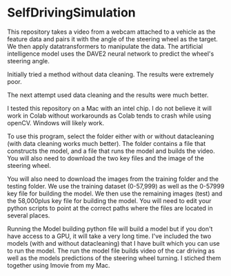 # SelfDrivingSimulation
This repository takes a video from a webcam attached to a vehicle as the feature data and pairs it with the angle of the steering wheel as the target.  We then apply datatransformers to manipulate the data.  The artificial intelligence model uses the DAVE2 neural network to predict the wheel's steering angle.

Initially tried a method without data cleaning.  The results were extremely poor.

The next attempt used data cleaning and the results were much better. 

I tested this repository on a Mac with an intel chip.  I do not believe it will work in Colab without workarounds as Colab tends to crash while using openCV.  Windows will likely work.

To use this program, select the folder either with or without datacleaning (with data cleaning works much better).  The folder contains a file that constructs the model, and a file that runs the model and builds the video. You will also need to download the two key files and the image of the steering wheel.  

You will also need to download the images from the training folder and the testing folder.  We use the training dataset (0-57,999) as well as the 0-57999 key file for building the model.  We then use the remaining images (test) and the 58,000plus key file for building the model.  You will need to edit your python scripts to point at the correct paths where the files are located in several places.

Running the Model building python file will build a model but if you don't have access to a GPU, it will take a very long time.  I've included the two models (with and without datacleaning) that I have built which you can use to run the model.  The run the model file builds video of the car driving as well as the models predictions of the steering wheel turning.  I stiched them together using Imovie from my Mac.
